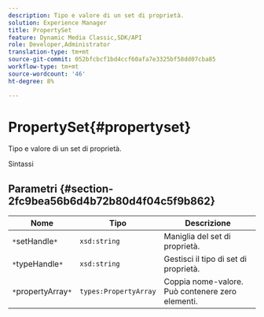 ```yaml
---
description: Tipo e valore di un set di proprietà.
solution: Experience Manager
title: PropertySet
feature: Dynamic Media Classic,SDK/API
role: Developer,Administrator
translation-type: tm+mt
source-git-commit: 052bfcbcf1bd4ccf60afa7e3325bf58dd07cba85
workflow-type: tm+mt
source-wordcount: '46'
ht-degree: 8%

---
```



# PropertySet{#propertyset}

Tipo e valore di un set di proprietà.

Sintassi

## Parametri {#section-2fc9bea56b6d4b72b80d4f04c5f9b862}

| Nome | Tipo | Descrizione |
|---|---|---|
| `*`setHandle`*` | `xsd:string` | Maniglia del set di proprietà. |
| `*`typeHandle`*` | `xsd:string` | Gestisci il tipo di set di proprietà. |
| `*`propertyArray`*` | `types:PropertyArray` | Coppia nome-valore. Può contenere zero elementi. |

